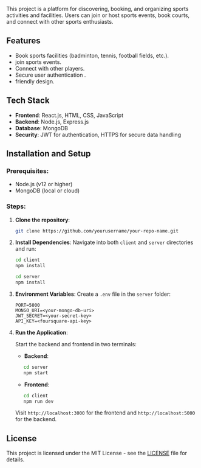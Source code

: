 This project is a platform for discovering, booking, and organizing sports activities and facilities. Users can join or host sports events, book courts, and connect with other sports enthusiasts.

## Features

- Book sports facilities (badminton, tennis, football fields, etc.).
- join sports events.
- Connect with other players.
- Secure user authentication .
- friendly design.

## Tech Stack

- **Frontend**: React.js, HTML, CSS, JavaScript
- **Backend**: Node.js, Express.js
- **Database**: MongoDB
- **Security**: JWT for authentication, HTTPS for secure data handling

## Installation and Setup

### Prerequisites:
- Node.js (v12 or higher)
- MongoDB (local or cloud)

### Steps:

1. **Clone the repository**:
    ```bash
    git clone https://github.com/yourusername/your-repo-name.git
    ```

2. **Install Dependencies**:
    Navigate into both `client` and `server` directories and run:

    ```bash
    cd client
    npm install

    cd server
    npm install
    ```

3. **Environment Variables**:
   Create a `.env` file in the `server` folder:
    ```
   PORT=5000
   MONGO_URI=<your-mongo-db-uri>
   JWT_SECRET=<your-secret-key>
   API_KEY=<foursquare-api-key>
   ```

4. **Run the Application**:

    Start the backend and frontend in two terminals:

    - **Backend**:
   ```bash
      cd server
      npm start
     ```

    - **Frontend**:
   ```bash
      cd client
      npm run dev
      ```

    Visit `http://localhost:3000` for the frontend and `http://localhost:5000` for the backend.

## License

This project is licensed under the MIT License - see the [LICENSE](LICENSE) file for details.
